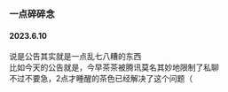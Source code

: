 ### 一点碎碎念




#### 2023.6.10
说是公告其实就是一点乱七八糟的东西  
比如今天的公告就是，今早茶茶被腾讯莫名其妙地限制了私聊  
不过不要急，2点才睡醒的茶色已经解决了这个问题（  